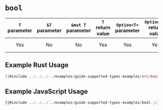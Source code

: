# `bool`

| `T` parameter | `&T` parameter | `&mut T` parameter | `T` return value | `Option<T>` parameter | `Option<T>` return value | JavaScript representation |
|:---:|:---:|:---:|:---:|:---:|:---:|:---:|
| Yes | No | No | Yes | Yes | Yes | A JavaScript boolean value |

## Example Rust Usage

```rust
{{#include ../../../../examples/guide-supported-types-examples/src/bool.rs}}
```

## Example JavaScript Usage

```js
{{#include ../../../../examples/guide-supported-types-examples/bool.js}}
```
